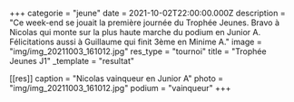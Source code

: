 +++
categorie = "jeune"
date = 2021-10-02T22:00:00.000Z
description = "Ce week-end se jouait la première journée du Trophée Jeunes. Bravo à Nicolas qui monte sur la plus haute marche du podium en Junior A. Félicitations aussi à Guillaume qui finit 3ème en Minime A."
image = "img/img_20211003_161012.jpg"
res_type = "tournoi"
title = "Trophée Jeunes J1"
_template = "resultat"

[[res]]
caption = "Nicolas vainqueur en Junior A"
photo = "img/img_20211003_161012.jpg"
podium = "vainqueur"
+++

